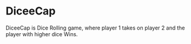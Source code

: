 # DiceeCap
DiceeCap is Dice Rolling game, where player 1 takes on player 2 and the player with higher dice Wins.
